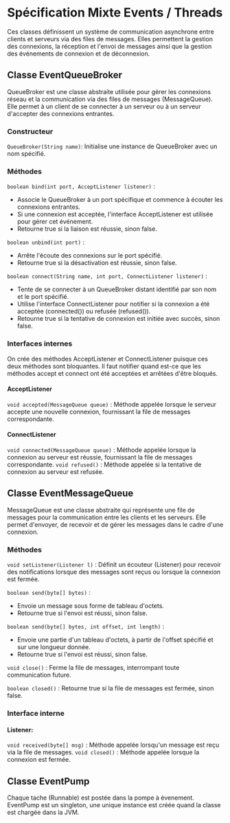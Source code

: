 # Spécification Mixte Events / Threads

Ces classes définissent un système de communication asynchrone entre clients et serveurs via des files de messages. Elles permettent la gestion des connexions, la réception et l'envoi de messages ainsi que la gestion des événements de connexion et de déconnexion.

## Classe EventQueueBroker

QueueBroker est une classe abstraite utilisée pour gérer les connexions réseau et la communication via des files de messages (MessageQueue). Elle permet à un client de se connecter à un serveur ou à un serveur d'accepter des connexions entrantes.

### Constructeur

`QueueBroker(String name)`: Initialise une instance de QueueBroker avec un nom spécifié.

### Méthodes

`boolean bind(int port, AcceptListener listener)` :

- Associe le QueueBroker à un port spécifique et commence à écouter les connexions entrantes.
- Si une connexion est acceptée, l'interface AcceptListener est utilisée pour gérer cet événement.
- Retourne true si la liaison est réussie, sinon false.

`boolean unbind(int port)` :

- Arrête l'écoute des connexions sur le port spécifié.
- Retourne true si la désactivation est réussie, sinon false.

`boolean connect(String name, int port, ConnectListener listener)` :

- Tente de se connecter à un QueueBroker distant identifié par son nom et le port spécifié.
- Utilise l'interface ConnectListener pour notifier si la connexion a été acceptée (connected()) ou refusée (refused()).
- Retourne true si la tentative de connexion est initiée avec succès, sinon false.

### Interfaces internes

On crée des méthodes AcceptListener et ConnectListener puisque ces deux méthodes sont bloquantes. Il faut notifier quand est-ce que les méthodes accept et connect ont été acceptées et arrêtées d'être bloqués.

#### AcceptListener

`void accepted(MessageQueue queue)` : Méthode appelée lorsque le serveur accepte une nouvelle connexion, fournissant la file de messages correspondante.

#### ConnectListener

`void connected(MessageQueue queue)` : Méthode appelée lorsque la connexion au serveur est réussie, fournissant la file de messages correspondante.
`void refused()` : Méthode appelée si la tentative de connexion au serveur est refusée.

## Classe EventMessageQueue

MessageQueue est une classe abstraite qui représente une file de messages pour la communication entre les clients et les serveurs. Elle permet d'envoyer, de recevoir et de gérer les messages dans le cadre d'une connexion.

### Méthodes

 `void setListener(Listener l)` : Définit un écouteur (Listener) pour recevoir des notifications lorsque des messages sont reçus ou lorsque la connexion est fermée.

`boolean send(byte[] bytes)` :

- Envoie un message sous forme de tableau d'octets.
- Retourne true si l'envoi est réussi, sinon false.

`boolean send(byte[] bytes, int offset, int length)` :

- Envoie une partie d'un tableau d'octets, à partir de l'offset spécifié et sur une longueur donnée.
- Retourne true si l'envoi est réussi, sinon false.

`void close()` : Ferme la file de messages, interrompant toute communication future.

`boolean closed()` : Retourne true si la file de messages est fermée, sinon false.

### Interface interne

#### Listener:

`void received(byte[] msg)` : Méthode appelée lorsqu'un message est reçu via la file de messages.
`void closed()` : Méthode appelée lorsque la connexion est fermée.

## Classe EventPump

Chaque tache (Runnable) est postée dans la pompe à évenement. EventPump est un singleton, une unique instance est créée quand la classe est chargée dans la JVM.

